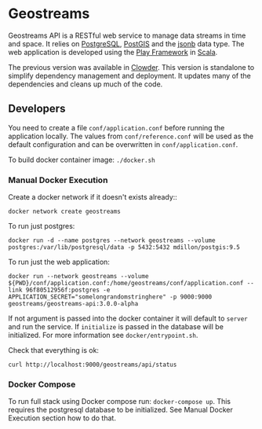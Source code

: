 # Geostreams

Geostreams API is a RESTful web service to manage data streams in time and space. It relies on 
[PostgreSQL](https://www.postgresql.org/), [PostGIS](http://postgis.net/) and the
[jsonb](https://www.postgresql.org/docs/current/static/datatype-json.html) data type. The web application is developed 
using the [Play Framework](https://www.playframework.com/) in [Scala](https://www.scala-lang.org/).

The previous version was available in [Clowder](https://clowder.ncsa.illinois.edu/). This version is standalone to simplify 
dependency management and deployment. It updates many of the dependencies and cleans up much of the code.

## Developers

You need to create a file `conf/application.conf` before running the application locally.
The values from `conf/reference.conf` will be used as the default configuration and can be overwritten in `conf/application.conf`.

To build docker container image: ```./docker.sh```

### Manual Docker Execution

Create a docker network if it doesn't exists already::

```docker network create geostreams```

To run just postgres:

```docker run -d --name postgres --network geostreams --volume postgres:/var/lib/postgresql/data -p 5432:5432 mdillon/postgis:9.5```

To run just the web application: 

```docker run --network geostreams --volume ${PWD}/conf/application.conf:/home/geostreams/conf/application.conf --link 96f80512956f:postgres -e APPLICATION_SECRET="somelongrandomstringhere" -p 9000:9000 geostreams/geostreams-api:3.0.0-alpha```

If not argument is passed into the docker container it will default to `server` and run the service. If `initialize`
is passed in the database will be initialized. For more information see `docker/entrypoint.sh`.

Check that everything is ok:

```curl http://localhost:9000/geostreams/api/status```


### Docker Compose

To run full stack using Docker compose run: ```docker-compose up```. This requires the postgresql
database to be initialized. See Manual Docker Execution section how to do that.